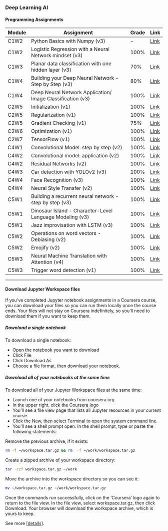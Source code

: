 ### Deep Learning AI

#### Programming Assignments

| Module | Assignment | Grade | Link |
|----|----------|-----------|------|
| C1W2 | Python Basics with Numpy (v3) | - | [Link]() |
| C1W2 |Logistic Regression with a Neural Network mindset (v3) | 100% | [Link]() |
| C1W3 | Planar data classification with one hidden layer (v3) | 70% | [Link]() |
| C1W4 | Building your Deep Neural Network - Step by Step (v3) | 80% | [Link]() |
| C1W4 | Deep Neural Network Application/ Image Classification (v3) | 100% | [Link]() |
| C2W5 | Initialization (v1) | 100% | [Link]() |
| C2W5 | Regularization (v1) | 100% | [Link]() |
| C2W5 | Gradient Checking (v1) | 75% | [Link]() |
| C2W6 | Optimization (v1) | 100% | [Link]() |
| C2W7 | TensorFlow (v1) | 100% | [Link]() |
| C4W1 | Convolutional Model: step by step (v2) | 100% | [Link]() |
| C4W2 | Convolutional model: application (v2) | 100% | [Link]() |
| C4W2 | Residual Networks (v2) | 100% | [Link]() |
| C4W3 | Car detection with YOLOv2 (v3) | 100% | [Link]() |
| C4W4 | Face Recognition (v3) | 100% | [Link]() |
| C4W4 | Neural Style Transfer (v2) | 100% | [Link]() |
| C5W1 | Building a recurrent neural network - step by step (v3) | 100% | [Link]() |
| C5W1 | Dinosaur Island - Character-Level Language Modeling (v3) | 100% | [Link]() |
| C5W1 | Jazz improvisation with LSTM (v3) | 100% | [Link]() |
| C5W2 | Operations on word vectors - Debiasing (v2) | 100% | [Link]() |
| C5W2 | Emojify (v2) | 100% | [Link]() |
| C5W3 | Neural Machine Translation with Attention (v4) | 100% | [Link]() |
| C5W3 | Trigger word detection (v1) | 100% | [Link]() |
___
#### Download Jupyter Workspace files

If you’ve completed Jupyter notebook assignments in a Coursera course, you can download your files so you can run them locally once the course ends. Your files will not stay on Coursera indefinitely, so you'll need to download them if you want to keep them.

##### Download a single notebook
To download a single notebook:
* Open the notebook you want to download
* Click File
* Click Download As
* Choose a file format, then download your notebook.

##### Download all of your notebooks at the same time

To download all of your Jupyter Workspace files at the same time:

* Launch one of your notebooks from coursera.org
* In the upper right, click the Coursera logo
* You'll see a file view page that lists all Jupyter resources in your current course.
* Click the New, then select Terminal to open the system command line.
* You'll see a shell prompt open. In the shell prompt, type or paste the following statements:

Remove the previous archive, if it exists:
```bash
rm -f ~/workspace.tar.gz && rm  -f ~/work/workspace.tar.gz
```

Create a zipped archive of your workspace directory:
```bash
tar -czf workspace.tar.gz ~/work
```

Move the archive into the workspace directory so you can see it:
```bash
mv ~/workspace.tar.gz ~/work/workspace.tar.gz
```

Once the commands run successfully, click on the ‘Coursera’ logo again to return to the file view.
In the file view, select workspace.tar.gz, then click Download. Your browser will download the workspace archive, which is yours to keep.

See more [[details](https://coolestguidesontheplanet.com/how-to-compress-and-uncompress-files-and-folders-in-os-x-lion-10-7-using-terminal/)].

